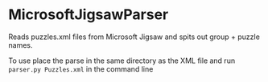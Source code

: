 # MicrosoftJigsawParser
Reads puzzles.xml files from Microsoft Jigsaw and spits out group + puzzle names.

To use place the parse in the same directory as the XML file and run `parser.py Puzzles.xml` in the command line
